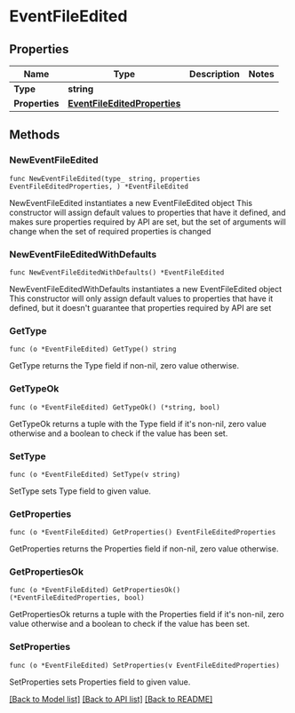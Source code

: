 # EventFileEdited

## Properties

Name | Type | Description | Notes
------------ | ------------- | ------------- | -------------
**Type** | **string** |  | 
**Properties** | [**EventFileEditedProperties**](EventFileEditedProperties.md) |  | 

## Methods

### NewEventFileEdited

`func NewEventFileEdited(type_ string, properties EventFileEditedProperties, ) *EventFileEdited`

NewEventFileEdited instantiates a new EventFileEdited object
This constructor will assign default values to properties that have it defined,
and makes sure properties required by API are set, but the set of arguments
will change when the set of required properties is changed

### NewEventFileEditedWithDefaults

`func NewEventFileEditedWithDefaults() *EventFileEdited`

NewEventFileEditedWithDefaults instantiates a new EventFileEdited object
This constructor will only assign default values to properties that have it defined,
but it doesn't guarantee that properties required by API are set

### GetType

`func (o *EventFileEdited) GetType() string`

GetType returns the Type field if non-nil, zero value otherwise.

### GetTypeOk

`func (o *EventFileEdited) GetTypeOk() (*string, bool)`

GetTypeOk returns a tuple with the Type field if it's non-nil, zero value otherwise
and a boolean to check if the value has been set.

### SetType

`func (o *EventFileEdited) SetType(v string)`

SetType sets Type field to given value.


### GetProperties

`func (o *EventFileEdited) GetProperties() EventFileEditedProperties`

GetProperties returns the Properties field if non-nil, zero value otherwise.

### GetPropertiesOk

`func (o *EventFileEdited) GetPropertiesOk() (*EventFileEditedProperties, bool)`

GetPropertiesOk returns a tuple with the Properties field if it's non-nil, zero value otherwise
and a boolean to check if the value has been set.

### SetProperties

`func (o *EventFileEdited) SetProperties(v EventFileEditedProperties)`

SetProperties sets Properties field to given value.



[[Back to Model list]](../README.md#documentation-for-models) [[Back to API list]](../README.md#documentation-for-api-endpoints) [[Back to README]](../README.md)


